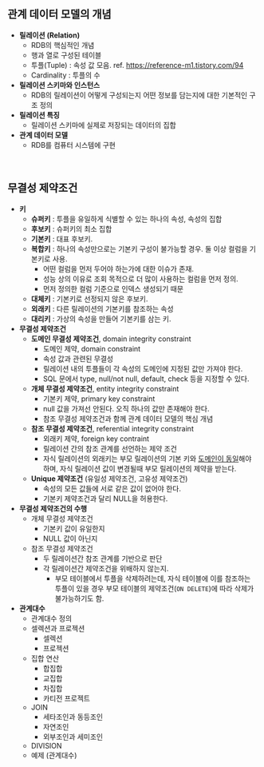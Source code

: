 ## 관계 데이터 모델의 개념

- **릴레이션 (Relation)**
  - RDB의 핵심적인 개념
  - 행과 열로 구성된 테이블
  - 투플(Tuple) : 속성 값 모음. ref. https://reference-m1.tistory.com/94
  - Cardinality : 투플의 수
- **릴레이션 스키마와 인스턴스**
  - RDB의 릴레이션이 어떻게 구성되는지 어떤 정보를 담는지에 대한 기본적인 구조 정의
- **릴레이션 특징**
  - 릴레이션 스키마에 실제로 저장되는 데이터의 집합
- **관계 데이터 모델**
  - RDB를 컴퓨터 시스템에 구현

<br>

## 무결성 제약조건

- **키**
  - **슈퍼키** : 투플을 유일하게 식별할 수 있는 하나의 속성, 속성의 집합
  - **후보키** : 슈퍼키의 최소 집합
  - **기본키** : 대표 후보키.
  - **복합키** : 하나의 속성만으로는 기본키 구성이 불가능할 경우. 둘 이상 컬럼을 기본키로 사용.
    - 어떤 컬럼을 먼저 두어야 하는가에 대한 이슈가 존재.
    - 성능 상의 이유로 조회 목적으로 더 많이 사용하는 컬럼을 먼저 정의. 
    - 먼저 정의한 컬럼 기준으로 인덱스 생성되기 때문
  - **대체키** : 기본키로 선정되지 않은 후보키.
  - **외래키** : 다른 릴레이션의 기본키를 참조하는 속성
  - **대리키** : 가상의 속성을 만들어 기본키를 삼는 키.
- **무결성 제약조건**
  - **도메인 무결성 제약조건**, domain integrity constraint
    - 도메인 제약, domain constraint
    - 속성 값과 관련된 무결성
    - 릴레이션 내의 투플들이 각 속성의 도메인에 지정된 값만 가져야 한다.
    - SQL 문에서 type, null/not null, default, check 등을 지정할 수 있다.
  - **개체 무결성 제약조건**, entity integrity constraint
    - 기본키 제약, primary key constraint
    - null 값을 가져선 안된다. 오직 하나의 값만 존재해야 한다.
    - 참조 무결성 제약조건과 함께 관계 데이터 모델의 핵심 개념
  - **참조 무결성 제약조건**, referential integrity constraint
    - 외래키 제약, foreign key contraint
    - 릴레이션 간의 참조 관계를 선언하는 제약 조건
    - 자식 릴레이션의 외래키는 부모 릴레이션의 기본 키와 <u>도메인이 동일</u>해야 하며, 자식 릴레이션 값이 변경될때 부모 릴레이션의 제약을 받는다.
  - **Unique 제약조건** (유일성 제약조건, 고유성 제약조건)
    - 속성의 모든 값들에 서로 같은 값이 없어야 한다.
    - 기본키 제약조건과 달리 NULL을 허용한다.
- **무결성 제약조건의 수행**
  - 개체 무결성 제약조건
    - 기본키 값이 유일한지
    - NULL 값이 아닌지
  - 참조 무결성 제약조건
    - 두 릴레이션간 참조 관계를 기반으로 판단
    - 각 릴레이션간 제약조건을 위배하지 않는지.
      - 부모 테이블에서 투플을 삭제하려는데, 자식 테이블에 이를 참조하는 투플이 있을 경우 부모 테이블의 제약조건(`ON DELETE`)에 따라 삭제가 불가능하기도 함.
- **관계대수**
  - 관계대수 정의
  - 셀렉션과 프로젝션
    - 셀렉션
    - 프로젝션
  - 집합 연산
    - 합집합
    - 교집합
    - 차집합
    - 카티전 프로젝트
  - JOIN
    - 세타조인과 동등조인
    - 자연조인
    - 외부조인과 세미조인
  - DIVISION
  - 예제 (관계대수)

<br>
